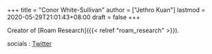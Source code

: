 +++
title = "Conor White-Sullivan"
author = ["Jethro Kuan"]
lastmod = 2020-05-29T21:01:43+08:00
draft = false
+++

Creator of [Roam Research]({{< relref "roam_research" >}}).

socials
: [Twitter](https://twitter.com/Conaw)
